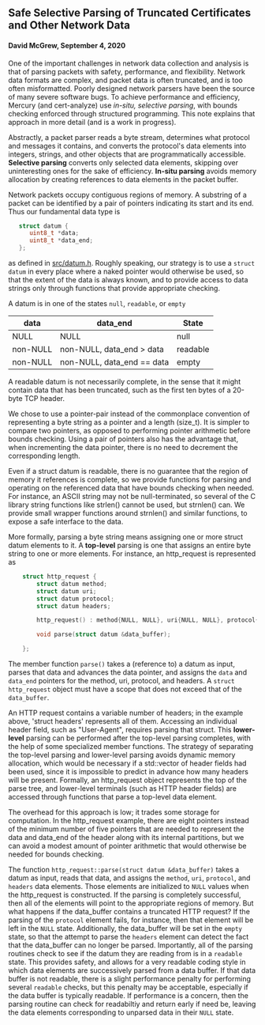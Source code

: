 ## Safe Selective Parsing of Truncated Certificates and Other Network Data
#### David McGrew, September 4, 2020


One of the important challenges in network data collection and
analysis is that of parsing packets with safety, performance, and
flexibility.  Network data formats are complex, and packet data is
often truncated, and is too often misformatted.  Poorly designed
network parsers have been the source of many severe software bugs.  To
achieve performance and efficiency, Mercury (and cert-analyze) use
*in-situ, selective parsing*, with bounds checking enforced through
structured programming.  This note explains that approach in more
detail (and is a work in progress).

Abstractly, a packet parser reads a byte stream, determines what
protocol and messages it contains, and converts the protocol's data
elements into integers, strings, and other objects that are
programmatically accessible.  **Selective parsing** converts only
selected data elements, skipping over uninteresting ones for the sake
of efficiency.  **In-situ parsing** avoids memory allocation by creating
references to data elements in the packet buffer.

Network packets occupy contiguous regions of memory.  A substring of a
packet can be identified by a pair of pointers indicating its start
and its end.  Thus our fundamental data type is

```c++
   struct datum {
      uint8_t *data;
      uint8_t *data_end;
   };
```

as defined in [src/datum.h](../src/datum.h).  Roughly speaking, our
strategy is to use a `struct datum` in every place where a naked
pointer would otherwise be used, so that the extent of the data is
always known, and to provide access to data strings only through
functions that provide appropriate checking.

A datum is in one of the states `null`, `readable`, or `empty`

   data       |   data_end                    |    State
   -----------|-------------------------------|-----------------
   NULL       |   NULL                        |    null
   non-NULL   |   non-NULL, data_end > data   |    readable
   non-NULL   |   non-NULL, data_end == data  |    empty

A readable datum is not necessarily complete, in the sense that it
might contain data that has been truncated, such as the first ten
bytes of a 20-byte TCP header.

We chose to use a pointer-pair instead of the commonplace convention
of representing a byte string as a pointer and a length (size_t).  It
is simpler to compare two pointers, as opposed to performing pointer
arithmetic before bounds checking.  Using a pair of pointers also has
the advantage that, when incrementing the data pointer, there is no
need to decrement the corresponding length.

Even if a struct datum is readable, there is no guarantee that the
region of memory it references is complete, so we provide functions
for parsing and operating on the referenced data that have
bounds checking when needed.  For instance, an ASCII string may not be
null-terminated, so several of the C library string functions like
strlen() cannot be used, but strnlen() can.  We provide small wrapper
functions around strnlen() and similar functions, to expose a safe
interface to the data.

More formally, parsing a byte string means assigning one or more
struct datum elements to it.  A **top-level** parsing is one that
assigns an entire byte string to one or more elements.  For instance,
an http_request is represented as

```c++
    struct http_request {
        struct datum method;
        struct datum uri;
        struct datum protocol;
        struct datum headers;

        http_request() : method{NULL, NULL}, uri{NULL, NULL}, protocol{NULL, NULL}, headers{NULL,NULL} {}

        void parse(struct datum &data_buffer);

    };
```

The member function `parse()` takes a (reference to) a datum as input,
parses that data and advances the data pointer, and assigns the `data`
and `data_end` pointers for the method, uri, protocol, and headers.  A
`struct http_request` object must have a scope that does not exceed
that of the `data_buffer`.

An HTTP request contains a variable number of headers; in the example
above, 'struct headers' represents all of them.  Accessing an
individual header field, such as "User-Agent", requires parsing that
struct.  This **lower-level** parsing can be performed after the
top-level parsing completes, with the help of some specialized member
functions.  The strategy of separating the top-level parsing and
lower-level parsing avoids dynamic memory allocation, which would be
necessary if a std::vector of header fields had been used, since it is
impossible to predict in advance how many headers will be present.
Formally, an http_request object represents the top of the parse tree,
and lower-level terminals (such as HTTP header fields) are accessed
through functions that parse a top-level data element.

The overhead for this approach is low; it trades some storage for
computation.  In the http_request example, there are eight pointers
instead of the minimum number of five pointers that are needed to
represent the data and data_end of the header along with its internal
partitions, but we can avoid a modest amount of pointer arithmetic
that would otherwise be needed for bounds checking.

The function `http_request::parse(struct datum &data_buffer)` takes a
datum as input, reads that data, and assigns the `method`, `uri`,
`protocol`, and `headers` data elements.  Those elements are
initialized to `NULL` values when the http_request is constructed.  If
the parsing is completely successful, then all of the elements will
point to the appropriate regions of memory.  But what happens if the
data_buffer contains a truncated HTTP request?  If the parsing of the
`protocol` element fails, for instance, then that element will be left
in the `NULL` state.  Additionally, the data_buffer will be set in the
`empty` state, so that the attempt to parse the `headers` element can
detect the fact that the data_buffer can no longer be parsed.
Importantly, all of the parsing routines check to see if the datum
they are reading from is in a `readable` state.  This provides safety,
and allows for a very readable coding style in which data elements are
successively parsed from a data buffer.  If that data buffer is not
readable, there is a slight performance penalty for performing several
`readable` checks, but this penalty may be acceptable, especially if
the data buffer is typically readable.  If performance is a concern,
then the parsing routine can check for readabiltiy and return early if
need be, leaving the data elements corresponding to unparsed data in
their `NULL` state.





